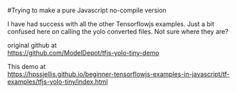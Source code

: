 

#Trying to make a pure Javascript no-compile version

I have had success with all the other Tensorflowjs examples. Just a bit confused here on calling the yolo converted files. Not sure where they are?

original github at  
https://github.com/ModelDepot/tfjs-yolo-tiny-demo


This demo at  
https://hpssjellis.github.io/beginner-tensorflowjs-examples-in-javascript/tf-examples/tfjs-yolo-tiny/index.html




